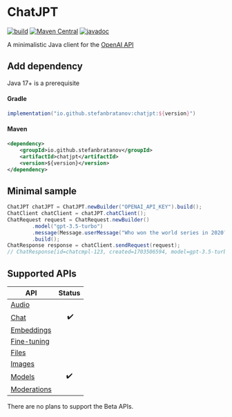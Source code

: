 # ChatJPT

[![build](https://github.com/StefanBratanov/chatjpt/actions/workflows/build.yml/badge.svg)](https://github.com/StefanBratanov/chatjpt/actions/workflows/build.yml)
[![Maven Central](https://img.shields.io/maven-central/v/io.github.stefanbratanov/chatjpt)](https://central.sonatype.com/artifact/io.github.stefanbratanov/chatjpt)
[![javadoc](https://javadoc.io/badge2/io.github.stefanbratanov/chatjpt/javadoc.svg)](https://javadoc.io/doc/io.github.stefanbratanov/chatjpt)


A minimalistic Java client for the [OpenAI API](https://platform.openai.com/docs/api-reference)

## Add dependency

Java 17+ is a prerequisite

#### Gradle
```groovy
implementation("io.github.stefanbratanov:chatjpt:${version}")
```

#### Maven
```xml
<dependency>
    <groupId>io.github.stefanbratanov</groupId>
    <artifactId>chatjpt</artifactId>
    <version>${version}</version>
</dependency>
```

## Minimal sample

```java
ChatJPT chatJPT = ChatJPT.newBuilder("OPENAI_API_KEY").build();
ChatClient chatClient = chatJPT.chatClient();
ChatRequest request = ChatRequest.newBuilder()
        .model("gpt-3.5-turbo")
        .message(Message.userMessage("Who won the world series in 2020?"))
        .build();
ChatResponse response = chatClient.sendRequest(request);
// ChatResponse[id=chatcmpl-123, created=1703506594, model=gpt-3.5-turbo-0613, systemFingerprint=fp_44709d6fcb, choices=[Choice[index=0, message=Message[role=assistant, content=The Los Angeles Dodgers won the World Series in 2020.], finishReason=stop]], usage=Usage[promptTokens=0, completionTokens=0, totalTokens=0]]
```

## Supported APIs

| API                                                                       | Status |
|---------------------------------------------------------------------------|:------:|
| [Audio](https://platform.openai.com/docs/api-reference/audio)             |        |
| [Chat](https://platform.openai.com/docs/api-reference/chat)               | ️  ✔️  |
| [Embeddings](https://platform.openai.com/docs/api-reference/embeddings)   |        |
| [Fine-tuning](https://platform.openai.com/docs/api-reference/fine-tuning) |        |
| [Files](https://platform.openai.com/docs/api-reference/files)             |        |
| [Images](https://platform.openai.com/docs/api-reference/images)           |        |
| [Models](https://platform.openai.com/docs/api-reference/models)           |   ✔️   |
| [Moderations](https://platform.openai.com/docs/api-reference/moderations) |        |

There are no plans to support the Beta APIs.


